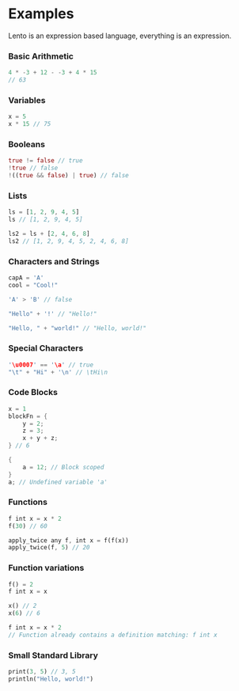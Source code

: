 # Examples

Lento is an expression based language, everything is an expression.

### Basic Arithmetic

```rust
4 * -3 + 12 - -3 + 4 * 15
// 63
```

### Variables

```rust
x = 5
x * 15 // 75
```

### Booleans

```rust
true != false // true
!true // false
!((true && false) | true) // false
```

### Lists

```rust
ls = [1, 2, 9, 4, 5]
ls // [1, 2, 9, 4, 5]

ls2 = ls + [2, 4, 6, 8]
ls2 // [1, 2, 9, 4, 5, 2, 4, 6, 8]
```

### Characters and Strings

```rust
capA = 'A'
cool = "Cool!"

'A' > 'B' // false

"Hello" + '!' // "Hello!"

"Hello, " + "world!" // "Hello, world!"
```

### Special Characters

```rust
'\u0007' == '\a' // true
"\t" + "Hi" + '\n' // \tHi\n
```

### Code Blocks

```rust
x = 1
blockFn = {
	y = 2;
	z = 3;
	x + y + z;
} // 6

{
	a = 12; // Block scoped
}
a; // Undefined variable 'a'

```

### Functions

```rust
f int x = x * 2
f(30) // 60

apply_twice any f, int x = f(f(x))
apply_twice(f, 5) // 20
```

### Function variations

```rust
f() = 2
f int x = x

x() // 2
x(6) // 6

f int x = x * 2
// Function already contains a definition matching: f int x
```

### Small Standard Library

```rust
print(3, 5) // 3, 5
println("Hello, world!")
```
